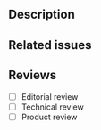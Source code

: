 ## Description

<!-- Tell us what you did and why -->

## Related issues

<!-- Related issues or pull requests -->

## Reviews

<!-- Review status (optionally @tag reviewers) -->

- [ ] Editorial review
- [ ] Technical review
- [ ] Product review
